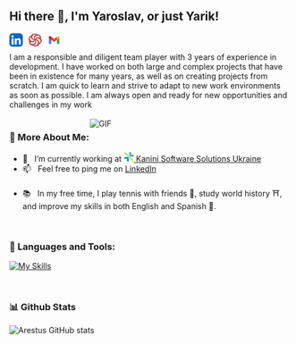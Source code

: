 ## Hi there 👋, I'm Yaroslav, or just Yarik!

<div>
<a href='https://www.linkedin.com/in/yaroslav-khazivaliev/'><img  align='left' alt="linkedin" style='margin-right: 10px;' src="./assets/linkedin.svg" height='24px'/></a>
<a href='https://www.codewars.com/users/Arestus'><img align='left' alt="codewars" style='margin-right: 10px;' src="./assets/codewars.svg" height='24px'/></a>
<a href='mailto:khazivaliev.yaroslav@gmail.com'><img align='left' alt="gmail" src="./assets/gmail.svg" height='24px'/></a>
</div>

</br>
</br>
I am a responsible and diligent team player with 3 years of experience in development. I have worked on both large and complex projects that have been in existence for many years, as well as on creating projects from scratch. I am quick to learn and strive to adapt to new work environments as soon as possible. I am always open and ready for new opportunities and challenges in my work
<br/>
<br/>

<img align="right" alt="GIF" src="https://raw.githubusercontent.com/rahul-jha98/rahul-jha98/main/techstack.gif" width="360px"/>
  
### 🧐 More About Me:

- 🔭 &nbsp; I’m currently working at <a href='https://github.com/kanini'><img alt="kanini-logo" src="./assets/kanini-logo.png" height='18px'/></div> Kanini Software Solutions Ukraine</a>
- 📫 &nbsp; Feel free to ping me on [LinkedIn](https://www.linkedin.com/in/yaroslav-khazivaliev/)
<!-- - 📝 &nbsp; Checkout my [resume] -->
- 📚 &nbsp; In my free time, I play tennis with friends 🎾, study world history ⛩️, and improve my skills in both English and Spanish 🗿.

<br>

### 🔨 Languages and Tools:

[![My Skills](https://skillicons.dev/icons?i=apollo,css,docker,figma,github,graphql,html,js,materialui,nextjs,nodejs,postgres,react,redux,regex,sass,tailwind,ts,vscode&perline=12)](https://skillicons.dev)

<br>

### 📊 Github Stats

![Arestus GitHub stats](https://github-readme-stats.vercel.app/api?username=arestus&show_icons=true&theme=default)

</a>

<br>

